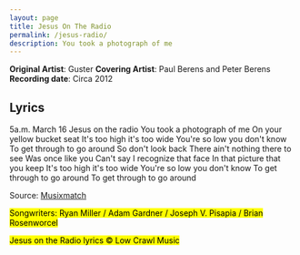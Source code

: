 ```yaml
---
layout: page
title: Jesus On The Radio
permalink: /jesus-radio/
description: You took a photograph of me
---
```

**Original Artist**: Guster
**Covering Artist**: Paul Berens and Peter Berens
**Recording date**: Circa 2012

## Lyrics
5a.m. March 16
Jesus on the radio
You took a photograph of me
On your yellow bucket seat
It's too high it's too wide
You're so low you don't know
To get through to go around
So don't look back
There ain't nothing there to see
Was once like you
Can't say I recognize that face
In that picture that you keep
It's too high it's too wide
You're so low you don't know
To get through to go around
To get through to go around

<p class="muted small">Source: </a><a class="muted" href="https://www.musixmatch.com/" target="_blank">Musixmatch</a></p>

<mark><span class="muted small">Songwriters: Ryan Miller / Adam Gardner / Joseph V. Pisapia / Brian Rosenworcel</span></mark>

<mark><span class="muted small">Jesus on the Radio lyrics © Low Crawl Music</span></mark>